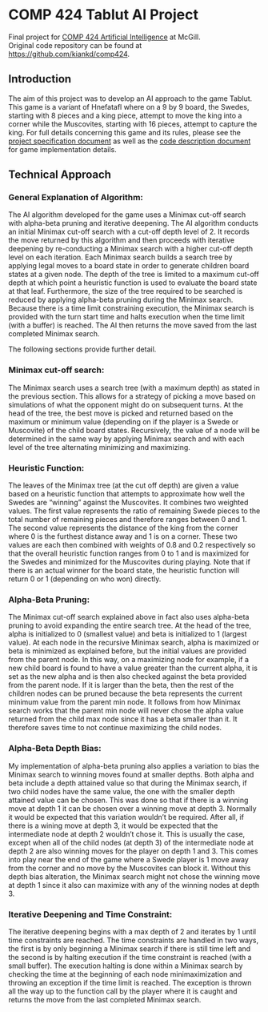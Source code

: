 # COMP 424 Tablut AI Project

Final project for [COMP 424 Artificial Intelligence](https://www.mcgill.ca/study/2017-2018/courses/comp-424) at McGill.  
Original code repository can be found at https://github.com/kiankd/comp424.

## Introduction
The aim of this project was to develop an AI approach to the game Tablut. This game is a variant of Hnefatafl where on a 9 by 9 board, the Swedes, starting with 8 pieces and a king piece, attempt to move the king into a corner while the Muscovites, starting with 16 pieces, attempt to capture the king. For full details concerning this game and its rules, please see the [project specification document](project_specification.pdf) as well as the [code description document](code_description.pdf) for game implementation details.

## Technical Approach

### General Explanation of Algorithm:
The AI algorithm developed for the game uses a Minimax cut-off search with alpha-beta pruning and iterative deepening. The AI algorithm conducts an initial Minimax cut-off search with a cut-off depth level of 2. It records the move returned by this algorithm and then proceeds with iterative deepening by re-conducting a Minimax search with a higher cut-off depth level on each iteration. Each Minimax search builds a search tree by applying legal moves to a board state in order to generate children board states at a given node. The depth of the tree is limited to a maximum cut-off depth at which point a heuristic function is used to evaluate the board state at that leaf. Furthermore, the size of the tree required to be searched is reduced by applying alpha-beta pruning during the Minimax search. Because there is a time limit constraining execution, the Minimax search is provided with the turn start time and halts execution when the time limit (with a buffer) is reached. The AI then returns the move saved from the last completed Minimax search. 

The following sections provide further detail.

### Minimax cut-off search:
The Minimax search uses a search tree (with a maximum depth) as stated in the previous section. This allows for a strategy of picking a move based on simulations of what the opponent might do on subsequent turns. At the head of the tree, the best move is picked and returned based on the maximum or minimum value (depending on if the player is a Swede or Muscovite) of the child board states. Recursively, the value of a node will be determined in the same way by applying Minimax search and with each level of the tree alternating minimizing and maximizing.

### Heuristic Function:
The leaves of the Minimax tree (at the cut off depth) are given a value based on a heuristic function that
attempts to approximate how well the Swedes are “winning” against the Muscovites. It combines two
weighted values. The first value represents the ratio of remaining Swede pieces to the total number of
remaining pieces and therefore ranges between 0 and 1. The second value represents the distance of the
king from the corner where 0 is the furthest distance away and 1 is on a corner. These two values are each
then combined with weights of 0.8 and 0.2 respectively so that the overall heuristic function ranges from
0 to 1 and is maximized for the Swedes and minimized for the Muscovites during playing. Note that if
there is an actual winner for the board state, the heuristic function will return 0 or 1 (depending on who
won) directly.

### Alpha-Beta Pruning:
The Minimax cut-off search explained above in fact also uses alpha-beta pruning to avoid expanding the
entire search tree. At the head of the tree, alpha is initialized to 0 (smallest value) and beta is initialized to
1 (largest value). At each node in the recursive Minimax search, alpha is maximized or beta is minimized
as explained before, but the initial values are provided from the parent node. In this way, on a maximizing
node for example, if a new child board is found to have a value greater than the current alpha, it is set as
the new alpha and is then also checked against the beta provided from the parent node. If it is larger than
the beta, then the rest of the children nodes can be pruned because the beta represents the current
minimum value from the parent min node. It follows from how Minimax search works that the parent min
node will never chose the alpha value returned from the child max node since it has a beta smaller than it.
It therefore saves time to not continue maximizing the child nodes.

### Alpha-Beta Depth Bias:
My implementation of alpha-beta pruning also applies a variation to bias the Minimax search to winning
moves found at smaller depths. Both alpha and beta include a depth attained value so that during the
Minimax search, if two child nodes have the same value, the one with the smaller depth attained value can
be chosen. This was done so that if there is a winning move at depth 1 it can be chosen over a winning
move at depth 3. Normally it would be expected that this variation wouldn’t be required. After all, if there
is a wining move at depth 3, it would be expected that the intermediate node at depth 2 wouldn’t chose it.
This is usually the case, except when all of the child nodes (at depth 3) of the intermediate node at depth 2
are also winning moves for the player on depth 1 and 3. This comes into play near the end of the game
where a Swede player is 1 move away from the corner and no move by the Muscovites can block it.
Without this depth bias alteration, the Minimax search might not chose the winning move at depth 1 since
it also can maximize with any of the winning nodes at depth 3.

### Iterative Deepening and Time Constraint:
The iterative deepening begins with a max depth of 2 and iterates by 1 until time constraints are reached.
The time constraints are handled in two ways, the first is by only beginning a Minimax search if there is
still time left and the second is by halting execution if the time constraint is reached (with a small buffer).
The execution halting is done within a Minimax search by checking the time at the beginning of each
node minimaximization and throwing an exception if the time limit is reached. The exception is thrown
all the way up to the function call by the player where it is caught and returns the move from the last
completed Minimax search.
